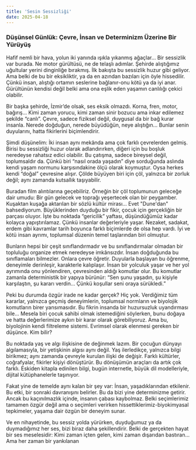 ```yaml
---
title: 'Sesin Sessizliği'
date: 2025-04-18
---
```

### Düşünsel Günlük: Çevre, İnsan ve Determinizm Üzerine Bir Yürüyüş

Hafif nemli bir hava, yolun iki yanında ışıkla yıkanmış ağaçlar… Bir sessizlik var burada. Ne motor gürültüsü, ne de telaşlı adımlar. Şehirde alıştığımız uğultular yerini dinginliğe bırakmış. İlk bakışta bu sessizlik huzur gibi geliyor. Ama belki de bu bir eksikliktir, ya da en azından bazıları için öyle hissedilir. Çünkü insan, alıştığı ortamın seslerine bağlanır-onu kötü ya da iyi anar. Gürültünün kendisi değil belki ama ona eşlik eden yaşamın canlılığı çekici olabilir.

Bir başka şehirde, İzmir’de olsak, ses eksik olmazdı. Korna, fren, motor, bağırış… Kimi zaman yorucu, kimi zaman sinir bozucu ama inkar edilemez şekilde “canlı”. Çevre, sadece fiziksel değil, duygusal da bir bağ kurar insanla. Nerede doğduğun, nerede büyüdüğün, neye alıştığın… Bunlar senin duyularını, hatta fikirlerini biçimlendirir.

Şimdi düşünelim: İki insan aynı mekânda ama çok farklı çevrelerden gelmiş. Birisi bu sessizliği huzur olarak adlandırırken, diğeri için bu boşluk neredeyse rahatsız edici olabilir. Bu çatışma, sadece bireysel değil, toplumsaldır da. Çünkü biri “nasıl orada yaşadın” diye sorduğunda aslında kendi yaşam normunu karşısındakine ölçü olarak koymuştur. Oysa herkes kendi “doğal” çevresine alışır. Çölde büyüyen biri için çöl, yalnızca bir zorluk değil; aynı zamanda kutsallık taşıyabilir.

Buradan film alıntılarına geçebiliriz. Örneğin bir çöl toplumunun geleceğe dair umudu: Bir gün gelecek ve toprağı yeşertecek olan bir peygamber. Kuşaktan kuşağa aktarılan bir sözlü kültür mirası... Evet "Dune'dan" bahsediyorum. Büyüklerinden duyduğu bir fikir, çocuk için gerçekliğin bir parçası oluyor. İşte bu noktada “gericilik” yaftası, düşündüğümüz kadar kolayca yapıştırılamaz. Çünkü insanlar değerleriyle yaşar. Nezaket, sadakat, erdem gibi kavramlar tarih boyunca farklı biçimlerde de olsa hep vardı. İyi ve kötü insan ayrımı, toplumsal düzenin temel taşlarından biri olmuştur.

Bunların hepsi bir çeşit sınıflandırmadır ve bu sınıflandırmalar olmadan bir topluluğu organize etmek neredeyse imkânsızdır. İnsan doğduğunda bu sınıflamaları bilmezler. Onlara çevre öğretir. Duyularla başlayan bu öğrenme, deneyimle derinleşir, karakterle kalıplaşır. İnsan bir yolculuk yaşar ve her yol ayrımında onu yönlendiren, çevresinden aldığı komutlar olur. Bu komutlar zamanla deterministik bir yapıya bürünür: “Sen şunu yaşadın, şu kişiyle karşılaştın, şu kararı verdin… Çünkü koşullar seni oraya sürükledi.”

Peki bu durumda özgür irade ne kadar gerçek? Hiç yok. Verdiğimiz tüm kararlar, yalnızca geçmiş deneyimlerin, toplumsal normların ve biyolojik komutların birer yansımasıdır. Bu fikrin insanda bir huzursuzluk uyandırması bile... Mesela biri çocuk sahibi olmak istemediğini söylerken, bunu doğaya ve hatta değerlerimize aykırı bir karar olarak görebiliyoruz. Ama bu, biyolojinin kendi filtreleme sistemi. Evrimsel olarak elenmesi gereken bir düşünce. Kim bilir?

Bu noktada yaş ve algı ilişkisine de değinmek lazım. Bir çocuğun dünyayı algılamasıyla, bir yetişkinin algısı aynı değil. Yaş ilerledikçe, yalnızca bilgi birikmez; aynı zamanda çevreyle kurulan ilişki de değişir. Farklı kültürler, coğrafyalar, fikirler kişiyi dönüştürür. Bu dönüşümün araçları da artık çok farklı. Eskiden kitapla edinilen bilgi, bugün internetle, büyük dil modelleriyle, dijital kütüphanelerle taşınıyor.

Fakat yine de temelde aynı kalan bir şey var: İnsan, yaşadıklarından etkilenir. Bu etki, bir sonraki davranışını belirler. Bu da bizi yine determinizme getirir. Ancak bu kaçınılmazlık içinde, insanın çabası kaybolmaz. Belki seçimlerimiz tamamen özgür değil ama o seçimleri verirken hissettiklerimiz-biyokimyasal tepkimeler, yaşama dair özgün bir deneyim sunar.

Ve en nihayetinde, bu sessiz yolda yürürken, duyduğumuz ya da duymadığımız her ses, bizi biraz daha şekillendirir. Belki de gerçekten hayat bir ses meselesidir: Kimi zaman içten gelen, kimi zaman dışarıdan bastıran… Ama her zaman bir yankılanan
